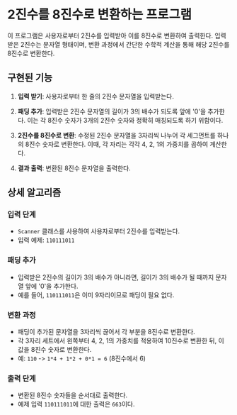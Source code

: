 # 2진수를 8진수로 변환하는 프로그램

이 프로그램은 사용자로부터 2진수를 입력받아 이를 8진수로 변환하여 출력한다. 입력받은 2진수는 문자열 형태이며, 변환 과정에서 간단한 수학적 계산을 통해 해당 2진수를 8진수로 변환한다.

## 구현된 기능

1. **입력 받기**:
   사용자로부터 한 줄의 2진수 문자열을 입력받는다.

2. **패딩 추가**:
   입력받은 2진수 문자열의 길이가 3의 배수가 되도록 앞에 '0'을 추가한다. 이는 각 8진수 숫자가 3개의 2진수 숫자와 정확히 매칭되도록 하기 위함이다.

3. **2진수를 8진수로 변환**:
   수정된 2진수 문자열을 3자리씩 나누어 각 세그먼트를 하나의 8진수 숫자로 변환한다. 이때, 각 자리는 각각 4, 2, 1의 가중치를 곱하여 계산한다.

4. **결과 출력**:
   변환된 8진수 문자열을 출력한다.

## 상세 알고리즘

### 입력 단계

- `Scanner` 클래스를 사용하여 사용자로부터 2진수를 입력받는다.
- 입력 예제: `110111011`

### 패딩 추가

- 입력받은 2진수의 길이가 3의 배수가 아니라면, 길이가 3의 배수가 될 때까지 문자열 앞에 '0'을 추가한다.
- 예를 들어, `110111011`은 이미 9자리이므로 패딩이 필요 없다.

### 변환 과정

- 패딩이 추가된 문자열을 3자리씩 끊어서 각 부분을 8진수로 변환한다.
- 각 3자리 세트에서 왼쪽부터 4, 2, 1의 가중치를 적용하여 10진수로 변환한 뒤, 이 값을 8진수 숫자로 변환한다.
- 예: `110` -> `1*4 + 1*2 + 0*1 = 6` (8진수에서 6)

### 출력 단계

- 변환된 8진수 숫자들을 순서대로 출력한다.
- 예제 입력 `110111011`에 대한 출력은 `663`이다.
